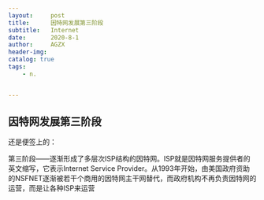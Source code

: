 ```yaml
---
layout:     post
title:      因特网发展第三阶段
subtitle:   Internet
date:       2020-8-1
author:     AGZX
header-img: 
catalog: true
tags:
    - n.


---
```


## 因特网发展第三阶段

还是便签上的：

第三阶段——逐渐形成了多层次ISP结构的因特网。ISP就是因特网服务提供者的英文缩写，它表示Internet Service Provider。从1993年开始，由美国政府资助的NSFNET逐渐被若干个商用的因特网主干网替代，而政府机构不再负责因特网的运营，而是让各种ISP来运营